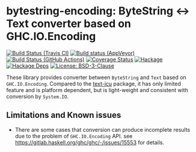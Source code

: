 # bytestring-encoding: ByteString ↔ Text converter based on GHC.IO.Encoding

[![Build Status (Travis CI)](https://travis-ci.org/msakai/bytestring-encoding.svg?branch=master)](https://travis-ci.org/msakai/bytestring-encoding)
[![Build status (AppVeyor)](https://ci.appveyor.com/api/projects/status/8pwtxsky05ge0ooc/branch/master?svg=true)](https://ci.appveyor.com/project/msakai/bytestring-encoding/branch/master)
[![Build Status (GitHub Actions)](https://github.com/msakai/bytestring-encoding/workflows/build/badge.svg)](https://github.com/msakai/bytestring-encoding/actions)
[![Coverage Status](https://coveralls.io/repos/github/msakai/bytestring-encoding/badge.svg?branch=master)](https://coveralls.io/github/msakai/bytestring-encoding?branch=master)
[![Hackage](https://img.shields.io/hackage/v/bytestring-encoding.svg)](https://hackage.haskell.org/package/bytestring-encoding)
[![Hackage Deps](https://img.shields.io/hackage-deps/v/bytestring-encoding.svg)](https://packdeps.haskellers.com/feed?needle=bytestring-encoding)
[![License: BSD-3-Clause](https://img.shields.io/badge/License-BSD%203--Clause-blue.svg)](https://opensource.org/licenses/BSD-3-Clause)

These library provides converter between `ByteString` and `Text` based
on `GHC.IO.Encoding`.
Compared to the [text-icu](http://hackage.haskell.org/package/text-icu)
package, it has only limited feature and is platform dependent, but is
light-weight and consistent with conversion by `System.IO`.

## Limitations and Known issues

* There are some cases that conversion can produce incomplete results due to the problem of `GHC.IO.Encoding` API.
  see https://gitlab.haskell.org/ghc/ghc/-/issues/15553 for details.
  
